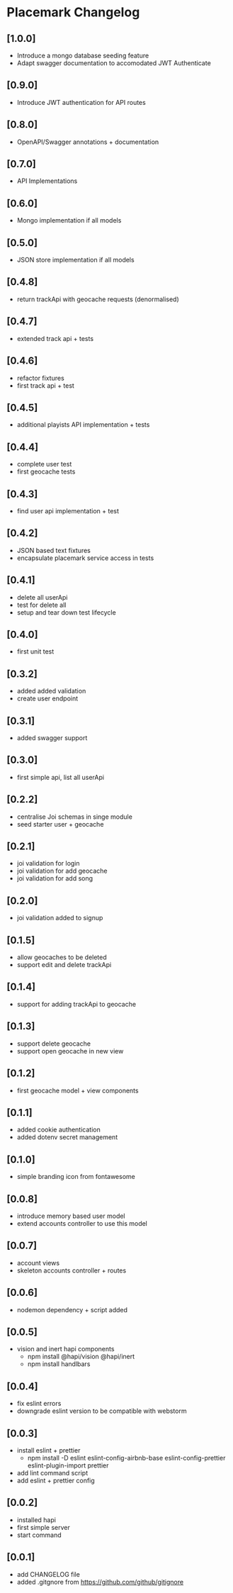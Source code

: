 # Placemark Changelog

## [1.0.0]

- Introduce a mongo database seeding feature
- Adapt swagger documentation to accomodated JWT Authenticate

## [0.9.0]

- Introduce JWT authentication for API routes

## [0.8.0]

- OpenAPI/Swagger annotations + documentation

## [0.7.0]

- API Implementations

## [0.6.0]

- Mongo implementation if all models

## [0.5.0]

- JSON store implementation if all models

## [0.4.8]

- return trackApi with geocache requests (denormalised)

## [0.4.7]

- extended track api + tests

## [0.4.6]

- refactor fixtures
- first track api + test

## [0.4.5]

- additional playists API implementation + tests

## [0.4.4]

- complete user test
- first geocache tests

## [0.4.3]

- find user api implementation + test

## [0.4.2]

- JSON based text fixtures
- encapsulate placemark service access in tests

## [0.4.1]

- delete all userApi
- test for delete all
- setup and tear down test lifecycle

## [0.4.0]

- first unit test

## [0.3.2]

- added added validation
- create user endpoint

## [0.3.1]

- added swagger support

## [0.3.0]

- first simple api, list all userApi

## [0.2.2]

- centralise Joi schemas in singe module
- seed starter user + geocache

## [0.2.1]

- joi validation for login
- joi validation for add geocache
- joi validation for add song

## [0.2.0]

- joi validation added to signup

## [0.1.5]

- allow geocaches to be deleted
- support edit and delete trackApi

## [0.1.4]

- support for adding trackApi to geocache

## [0.1.3]

- support delete geocache
- support open geocache in new view

## [0.1.2]

- first geocache model + view components

## [0.1.1]

- added cookie authentication
- added dotenv secret management

## [0.1.0]

- simple branding icon from fontawesome

## [0.0.8]

- introduce memory based user model
- extend accounts controller to use this model

## [0.0.7]

- account views
- skeleton accounts controller + routes

## [0.0.6]

- nodemon dependency + script added

## [0.0.5]

- vision and inert hapi components
  - npm install @hapi/vision @hapi/inert
  - npm install handlbars
  
## [0.0.4]

- fix eslint errors
- downgrade eslint version to be compatible with webstorm

## [0.0.3]

- install eslint + prettier
  - npm install -D eslint eslint-config-airbnb-base eslint-config-prettier eslint-plugin-import prettier
- add lint command script
- add eslint + prettier config

## [0.0.2]

- installed hapi
- first simple server
- start command

## [0.0.1]

- add CHANGELOG file
- added .gitgnore from <https://github.com/github/gitignore>
